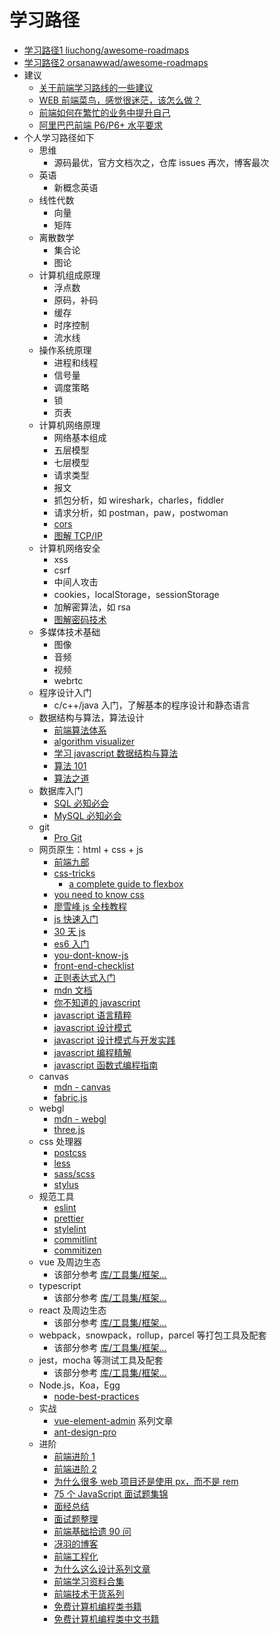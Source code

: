 # 学习路径

- [学习路径1 liuchong/awesome-roadmaps](https://github.com/liuchong/awesome-roadmaps)
- [学习路径2 orsanawwad/awesome-roadmaps](https://github.com/orsanawwad/awesome-roadmaps)
- 建议
  - [关于前端学习路线的一些建议](https://mp.weixin.qq.com/s/ikVW2kks3wS5UdrUH9vDRQ)
  - [WEB 前端菜鸟，感觉很迷茫，该怎么做？](https://mp.weixin.qq.com/s/8YQD3VlAPagMldww3e9S2A)
  - [前端如何在繁忙的业务中提升自己](https://mp.weixin.qq.com/s/7VddgPmY8bdo9uBSdH7guA)
  - [阿里巴巴前端 P6/P6+ 水平要求](https://www.zhihu.com/question/61281984/answer/1306626251)
- 个人学习路径如下
  - 思维
    - 源码最优，官方文档次之，仓库 issues 再次，博客最次
  - 英语
    - 新概念英语
  - 线性代数
    - 向量
    - 矩阵
  - 离散数学
    - 集合论
    - 图论
  - 计算机组成原理
    - 浮点数
    - 原码，补码
    - 缓存
    - 时序控制
    - 流水线
  - 操作系统原理
    - 进程和线程
    - 信号量
    - 调度策略
    - 锁
    - 页表
  - 计算机网络原理
    - 网络基本组成
    - 五层模型
    - 七层模型
    - 请求类型
    - 报文
    - 抓包分析，如 wireshark，charles，fiddler
    - 请求分析，如 postman，paw，postwoman
    - [cors](http://www.ruanyifeng.com/blog/2016/04/cors.html)
    - [图解 TCP/IP](https://book.douban.com/subject/24737674/)
  - 计算机网络安全
    - xss
    - csrf
    - 中间人攻击
    - cookies，localStorage，sessionStorage
    - 加解密算法，如 rsa
    - [图解密码技术](https://book.douban.com/subject/26265544/)
  - 多媒体技术基础
    - 图像
    - 音频
    - 视频
    - webrtc
  - 程序设计入门
    - c/c++/java 入门，了解基本的程序设计和静态语言
  - 数据结构与算法，算法设计
    - [前端算法体系](https://github.com/sisterAn/JavaScript-Algorithms)
    - [algorithm visualizer](https://github.com/algorithm-visualizer/algorithm-visualizer)
    - [学习 javascript 数据结构与算法](https://weread.qq.com/web/reader/99732570718ff67e997e35b)
    - [算法 101](https://101.zoo.team/)
    - [算法之道](https://book.douban.com/subject/4249686/)
  - 数据库入门
    - [SQL 必知必会](https://weread.qq.com/web/reader/95232130715c01b39521460)
    - [MySQL 必知必会](https://weread.qq.com/web/reader/929321f0715c01b5929bd3f)
  - git
    - [Pro Git](https://git-scm.com/book/zh/v2)
  - 网页原生：html + css + js
    - [前端九部](https://www.yuque.com/fe9/basic)
    - [css-tricks](https://css-tricks.com/)
      - [a complete guide to flexbox](https://css-tricks.com/snippets/css/a-guide-to-flexbox/)
    - [you need to know css](https://github.com/l-hammer/You-need-to-know-css)
    - [廖雪峰 js 全栈教程](https://www.liaoxuefeng.com/wiki/001434446689867b27157e896e74d51a89c25cc8b43bdb3000)
    - [js 快速入门](https://developer.mozilla.org/zh-CN/docs/Web/JavaScript/A_re-introduction_to_JavaScript)
    - [30 天 js](https://github.com/Asabeneh/30DaysOfJavaScript)
    - [es6 入门](http://es6.ruanyifeng.com/)
    - [you-dont-know-js](https://github.com/getify/You-Dont-Know-JS)
    - [front-end-checklist](https://github.com/thedaviddias/Front-End-Checklist)
    - [正则表达式入门](http://www.cnblogs.com/deerchao/archive/2006/08/24/zhengzhe30fengzhongjiaocheng.html)
    - [mdn 文档](https://developer.mozilla.org/)
    - [你不知道的 javascript](https://weread.qq.com/web/reader/8c632230715c01a18c683d8)
    - [javascript 语言精粹](https://book.douban.com/subject/3590768/)
    - [javascript 设计模式](https://book.douban.com/subject/3329540/)
    - [javascript 设计模式与开发实践](https://weread.qq.com/web/reader/6bf3215071a123016bf0b74)
    - [javascript 编程精解](https://weread.qq.com/web/reader/14632cb071d2827314677c6kc81322c012c81e728d9d180)
    - [javascript 函数式编程指南](https://llh911001.gitbooks.io/mostly-adequate-guide-chinese/content/)
  - canvas
    - [mdn - canvas](https://developer.mozilla.org/zh-CN/docs/Web/API/Canvas_API)
    - [fabric.js](https://github.com/fabricjs/fabric.js)
  - webgl
    - [mdn - webgl](https://developer.mozilla.org/zh-CN/docs/Web/API/WebGL_API)
    - [three.js](https://threejs.org/)
  - css 处理器
    - [postcss](https://postcss.org/)
    - [less](http://lesscss.org/)
    - [sass/scss](https://sass-lang.com/)
    - [stylus](https://stylus-lang.com/)
  - 规范工具
    - [eslint](https://eslint.org/)
    - [prettier](https://prettier.io/)
    - [stylelint](https://stylelint.io/)
    - [commitlint](https://commitlint.js.org/)
    - [commitizen](https://github.com/commitizen/cz-cli)
  - vue 及周边生态
    - 该部分参考 [库/工具集/框架...](../lib-toolkit-framework-and-more/README.md)
  - typescript
    - 该部分参考 [库/工具集/框架...](../lib-toolkit-framework-and-more/README.md)
  - react 及周边生态
    - 该部分参考 [库/工具集/框架...](../lib-toolkit-framework-and-more/README.md)
  - webpack，snowpack，rollup，parcel 等打包工具及配套
    - 该部分参考 [库/工具集/框架...](../lib-toolkit-framework-and-more/README.md)
  - jest，mocha 等测试工具及配套
    - 该部分参考 [库/工具集/框架...](../lib-toolkit-framework-and-more/README.md)
  - Node.js，Koa，Egg
    - [node-best-practices](https://github.com/goldbergyoni/nodebestpractices)
  - 实战
    - [vue-element-admin](https://panjiachen.github.io/vue-element-admin-site/zh/guide/#%E5%89%8D%E5%BA%8F%E5%87%86%E5%A4%87) 系列文章
    - [ant-design-pro](https://ant-design-pro.gitee.io/index-cn)
  - 进阶
    - [前端进阶 1](https://yuchengkai.cn/home/)
    - [前端进阶 2](https://muyiy.cn/)
    - [为什么很多 web 项目还是使用 px，而不是 rem](https://www.zhihu.com/question/313971223/answer/628236155)
    - [75 个 JavaScript 面试题集锦](https://mp.weixin.qq.com/s/HoltfI8MdE2DIihaWT0RCQ)
    - [面经总结](http://blog.poetries.top/FE-Interview-Questions/)
    - [面试题整理](https://mp.weixin.qq.com/s/9XoKz2CeQXBgCobEwMuanQ)
    - [前端基础拾遗 90 问](https://juejin.im/post/5e8b261ae51d4546c0382ab4)
    - [冴羽的博客](https://github.com/mqyqingfeng/Blog)
    - [前端工程化](https://github.com/fouber/blog)
    - [为什么这么设计系列文章](https://draven.co/whys-the-design/)
    - [前端学习资料合集](https://github.com/fyuanfen/note)
    - [前端技术干货系列](https://mp.weixin.qq.com/s/G8b2SRG0FqI5taGwjH35aw)
    - [免费计算机编程类书籍](https://github.com/EbookFoundation/free-programming-books/blob/master/free-programming-books-zh.md)
    - [免费计算机编程类中文书籍](https://github.com/justjavac/free-programming-books-zh_CN)

<Vssue />
